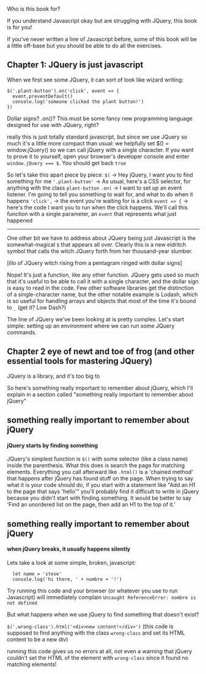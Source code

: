 Who is this book for?

If you understand Javascript okay but are struggling with JQuery, this book is for you!

If you've never written a line of Javascript before, some of this book will be a little off-base but you should be able to do all the exercises.

## Chapter 1: JQuery is just javascript

When we first see some JQuery, it can sort of look like wizard writing:

```
$('.plant-button').on('click', event => {
  event.preventDefault()
  console.log('someone clicked the plant button!')
})
```

Dollar signs? .on()? This must be some fancy new programming language designed for use with JQuery, right?

really this is just totally standard javascript, but since we use JQuery so much it's a little more compact than usual: we helpfully set $() = window.jQuery() so we can call jQuery with a single character. If you want to prove it to yourself, open your browser's developer console and enter `window.jQuery === $`. You should get back `true`

So let's take this apart piece by piece:
`$(` -> Hey jQuery, I want you to find something for me
   `'.plant-button'` -> As usual, here's a CSS selector, for anything with the class `plant-button`
    `.on(` -> I want to set up an event listener. I'm going to tell you something to wait for, and what to do when it happens
      `'click',` -> the event you're waiting for is a click
        `event => {` -> here's the code I want you to run when the click happens. We'll call this function with a single parameter, an `event` that represents what just happened

----

One other bit we have to address about JQuery being just Javascript is the somewhat-magical `$` that appears all over. Clearly this is a new eldritch symbol that calls the witch JQuery forth from her thousand-year slumber.

[illo of JQuery witch rising from a pentagram ringed with dollar signs]

Nope! It's just a function, like any other function. JQuery gets used so much that it's useful to be able to call it with a single character, and the dollar sign is easy to read in the code. Few other software libraries get the distinction of a single-character name, but the other notable example is Lodash, which is so useful for handling arrays and objects that most of the time it's bound to `_` (get it? Low Dash?)

The line of JQuery we've been looking at is pretty complex. Let's start simple: setting up an environment where we can run some JQuery commands.

## Chapter 2 eye of newt and toe of frog (and other essential tools for mastering JQuery)

JQuery is a library, and it's too big to


So here's something really important to remember about jQuery, which I'll explain in a section called "something really important to remember about jQuery"

## something really important to remember about jQuery
#### jQuery starts by finding something
JQuery's simplest function is `$()` with some selector (like a class name) inside the parenthesis. What this does is search the page for matching elements. Everything you call afterward like `.html()` is a 'chained method' that happens after jQuery has found stuff on the page.
When trying to say what it is your code should do, if you start with a statement like "Add an H1 to the page that says 'hello'" you'll probably find it difficult to write in jQuery because you didn't start with finding something. It would be better to say 'Find an unordered list on the page, then add an H1 to the top of it.'

## something really important to remember about jQuery
#### when jQuery breaks, it usually happens silently

Lets take a look at some simple, broken, javascript:

```
  let name = 'steve'
  console.log('hi there, ' + nombre + '!')
```

Try running this code and your browser (or whatever you use to run Javascript) will immediately complain `Uncaught ReferenceError: nombre is not defined`

But what happens when we use jQuery to find something that doesn't exist?

`$('.wrong-class').html('<div>new content!</div>')`
(this code is supposed to find anything with the class `wrong-class` and set its HTML content to be a new div)

running this code gives us no errors at all, not even a warning that jQuery couldn't set the HTML of the element with `wrong-class` since it found no  matching elements!
